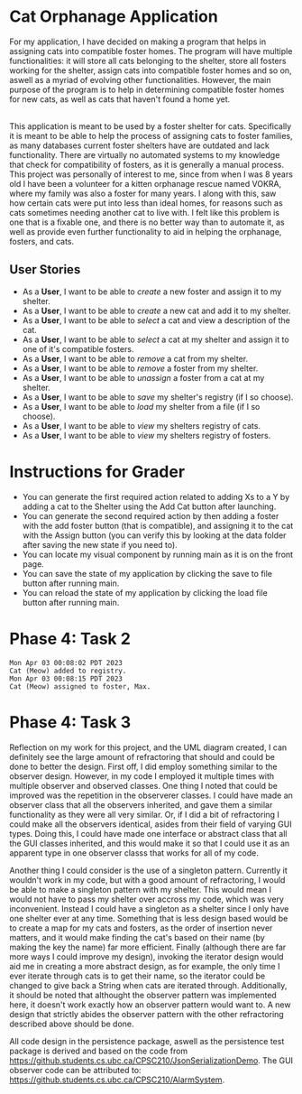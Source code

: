 # Cat Orphanage Application
For my application, I have decided on making a program that helps in assigning cats into compatible
foster homes. The program will have multiple functionalities: it will store all cats belonging to the shelter,
store all fosters working for the shelter, assign cats into compatible foster homes and so on, aswell as a myriad of
evolving other functionalities. However, the main purpose of the program is to help in determining compatible
foster homes for new cats, as well as cats that haven't found a home yet.

<br>
This application is meant to be used by a foster shelter for cats. Specifically it is meant to be able to help the 
process of assigning cats to foster families, as many databases current foster shelters have are outdated and lack
functionality. There are virtually no automated systems to my knowledge that check for compatibility of fosters,
as it is generally a manual process. This project was personally of interest to me, since from when I was 8 years old I 
have been a volunteer for a kitten orphanage rescue named VOKRA, where my family was also a foster for many years.
I along with this, saw how certain cats were put into less than ideal homes, for reasons such as cats sometimes needing
another cat to live with. I felt like this problem is one that is a fixable one, and there is no better way than
to automate it, as well as provide even further functionality to aid in helping the orphanage, fosters, and cats.

## User Stories

* As a **User**, I want to be able to *create* a new foster and assign it to my shelter.
* As a **User**, I want to be able to *create* a new cat and add it to my shelter.
* As a **User**, I want to be able to *select* a cat and view a description of the cat.
* As a **User**, I want to be able to *select* a cat at my shelter and assign it to one of it's compatible fosters.
* As a **User**, I want to be able to *remove* a cat from my shelter.
* As a **User**, I want to be able to *remove* a foster from my shelter.
* As a **User**, I want to be able to *unassign* a foster from a cat at my shelter.
* As a **User**, I want to be able to *save* my shelter's registry (if I so choose).
* As a **User**, I want to be able to *load* my shelter from a file (if I so choose).
* As a **User**, I want to be able to *view* my shelters registry of cats.
* As a **User**, I want to be able to *view* my shelters registry of fosters.

# Instructions for Grader

- You can generate the first required action related to adding Xs to a Y by adding a 
cat to the Shelter using the Add Cat button after launching.
- You can generate the second required action by then adding a foster with the add foster button (that is compatible),
and assigning it to the cat with the Assign button
  (you can verify this by looking at the data folder after saving the new state if you need to).
- You can locate my visual component by running main as it is on the front page.
- You can save the state of my application by clicking the save to file button after running main.
- You can reload the state of my application by clicking the load file button after running main.

# Phase 4: Task 2
```
Mon Apr 03 00:08:02 PDT 2023
Cat (Meow) added to registry.
Mon Apr 03 00:08:15 PDT 2023
Cat (Meow) assigned to foster, Max.
```
# Phase 4: Task 3
Reflection on my work for this project, and the UML diagram created, I can definitely see the large amount of
refractoring that should and could be done to better the design. First off, I did employ something similar to the 
observer design. However, in my code I employed it multiple times with multiple observer and observed classes. One thing
I noted that could be improved was the repetition in the observerer classes. I could have made an observer class that
all the observers inherited, and gave them a similar functionality as they were all very similar. Or, if I did a bit of
refractoring I could make all the observers identical, asides from their field of varying GUI types. Doing this, I could
have made one interface or abstract class that all the GUI classes inherited, and this would make it so that I could
use it as an apparent type in one observer classs that works for all of my code.
<br>

Another thing I could consider is the use of a singleton pattern. Currently it wouldn't work in my code, but with a 
good amount of refractoring, I would be able to make a singleton pattern with my shelter. This would mean I would not
have to pass my shelter over accross my code, which was very inconvenient. Instead I could have a singleton as a shelter
since I only have one shelter ever at any time. Something that is less design based would be to create a map for my 
cats and fosters, as the order of insertion never matters, and it would make finding the cat's based on their name
(by making the key the name) far more efficient. Finally (although there are far more ways I could improve my design),
invoking the iterator design would aid me in creating a more abstract design, as for example, the only time I ever 
iterate through cats is to get their name, so the iterator could be changed to give back a String when cats are
iterated through. Additionally, it should be noted that althought the observer
pattern was implemented here, it doesn't work exactly how an observer pattern would want to. A new
design that strictly abides the observer pattern with the other refractoring described above should be done.


 All code design in the persistence package, aswell as the persistence test package is derived and based on the code
 from https://github.students.cs.ubc.ca/CPSC210/JsonSerializationDemo.
 The GUI observer code can be attributed to: https://github.students.cs.ubc.ca/CPSC210/AlarmSystem.